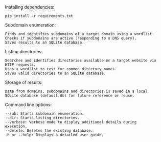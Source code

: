 Installing dependencies:

	pip install -r requirements.txt


Subdomain enumeration:

    Finds and identifies subdomains of a target domain using a wordlist.
    Checks if subdomains are active (responding to a DNS query).
    Saves results to an SQLite database.

Listing directories:

    Searches and identifies directories available on a target website via HTTP requests.
    Uses a wordlist to test for common directory names.
    Saves valid directories to an SQLite database.

Storage of results:

    Data from domains, subdomains and directories is saved in a local SQLite database (default.db) for future reference or reuse.

Command line options:

    --sub: Starts subdomain enumeration.
    --dir: Starts listing directories.
    --verbose: Verbose mode to display additional details during execution.
    --delete: Deletes the existing database.
    -h or --help: Displays a detailed user guide.

